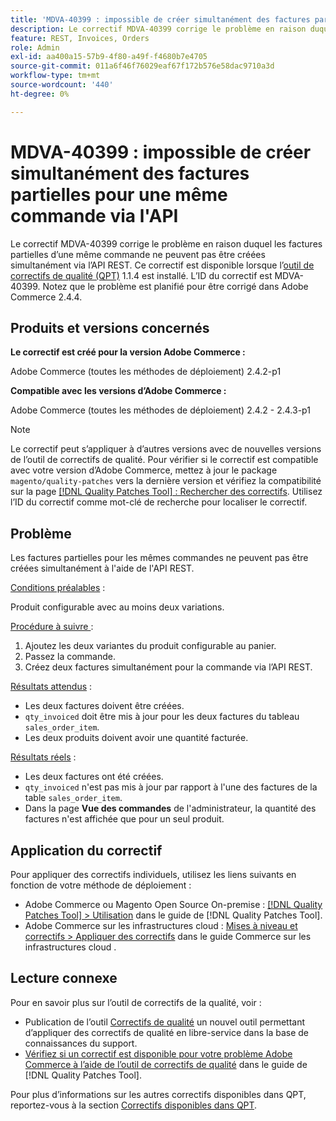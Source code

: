 ```yaml
---
title: 'MDVA-40399 : impossible de créer simultanément des factures partielles pour une même commande via l''API'
description: Le correctif MDVA-40399 corrige le problème en raison duquel les factures partielles d’une même commande ne peuvent pas être créées simultanément via l’API REST. Ce correctif est disponible lorsque l’outil [Outil de correctifs de la qualité (QPT)](https://experienceleague.adobe.com/fr/docs/commerce-operations/tools/quality-patches-tool/quality-patches-tool-to-self-serve-quality-patches) 1.1.4 est installé. L’ID du correctif est MDVA-40399. Notez que le problème est planifié pour être corrigé dans Adobe Commerce 2.4.4.
feature: REST, Invoices, Orders
role: Admin
exl-id: aa400a15-57b9-4f80-a49f-f4680b7e4705
source-git-commit: 011a6f46f76029eaf67f172b576e58dac9710a3d
workflow-type: tm+mt
source-wordcount: '440'
ht-degree: 0%

---
```


# MDVA-40399 : impossible de créer simultanément des factures partielles pour une même commande via l&#39;API

Le correctif MDVA-40399 corrige le problème en raison duquel les factures partielles d’une même commande ne peuvent pas être créées simultanément via l’API REST. Ce correctif est disponible lorsque l’[outil de correctifs de qualité (QPT)](https://experienceleague.adobe.com/fr/docs/commerce-operations/tools/quality-patches-tool/quality-patches-tool-to-self-serve-quality-patches) 1.1.4 est installé. L’ID du correctif est MDVA-40399. Notez que le problème est planifié pour être corrigé dans Adobe Commerce 2.4.4.

## Produits et versions concernés

**Le correctif est créé pour la version Adobe Commerce :**

Adobe Commerce (toutes les méthodes de déploiement) 2.4.2-p1

**Compatible avec les versions d’Adobe Commerce :**

Adobe Commerce (toutes les méthodes de déploiement) 2.4.2 - 2.4.3-p1

>[!NOTE]
>
>Le correctif peut s’appliquer à d’autres versions avec de nouvelles versions de l’outil de correctifs de qualité. Pour vérifier si le correctif est compatible avec votre version d’Adobe Commerce, mettez à jour le package `magento/quality-patches` vers la dernière version et vérifiez la compatibilité sur la page [[!DNL Quality Patches Tool] : Rechercher des correctifs](https://experienceleague.adobe.com/fr/docs/commerce-operations/tools/quality-patches-tool/quality-patches-tool-to-self-serve-quality-patches). Utilisez l’ID du correctif comme mot-clé de recherche pour localiser le correctif.

## Problème

Les factures partielles pour les mêmes commandes ne peuvent pas être créées simultanément à l&#39;aide de l&#39;API REST.

<u>Conditions préalables</u> :

Produit configurable avec au moins deux variations.

<u>Procédure à suivre </u> :

1. Ajoutez les deux variantes du produit configurable au panier.
1. Passez la commande.
1. Créez deux factures simultanément pour la commande via l’API REST.

<u>Résultats attendus</u> :

* Les deux factures doivent être créées.
* `qty_invoiced` doit être mis à jour pour les deux factures du tableau `sales_order_item`.
* Les deux produits doivent avoir une quantité facturée.

<u>Résultats réels</u> :

* Les deux factures ont été créées.
* `qty_invoiced` n&#39;est pas mis à jour par rapport à l&#39;une des factures de la table `sales_order_item`.
* Dans la page **Vue des commandes** de l&#39;administrateur, la quantité des factures n&#39;est affichée que pour un seul produit.

## Application du correctif

Pour appliquer des correctifs individuels, utilisez les liens suivants en fonction de votre méthode de déploiement :

* Adobe Commerce ou Magento Open Source On-premise : [[!DNL Quality Patches Tool] > Utilisation](/help/tools/quality-patches-tool/usage.md) dans le guide de [!DNL Quality Patches Tool].
* Adobe Commerce sur les infrastructures cloud : [Mises à niveau et correctifs > Appliquer des correctifs](https://experienceleague.adobe.com/docs/commerce-cloud-service/user-guide/develop/upgrade/apply-patches.html?lang=fr) dans le guide Commerce sur les infrastructures cloud .

## Lecture connexe

Pour en savoir plus sur l’outil de correctifs de la qualité, voir :

* Publication de l’outil [Correctifs de qualité](https://experienceleague.adobe.com/fr/docs/commerce-operations/tools/quality-patches-tool/quality-patches-tool-to-self-serve-quality-patches) un nouvel outil permettant d’appliquer des correctifs de qualité en libre-service dans la base de connaissances du support.
* [Vérifiez si un correctif est disponible pour votre problème Adobe Commerce à l’aide de l’outil de correctifs de qualité](/help/tools/quality-patches-tool/patches-available-in-qpt/check-patch-for-magento-issue-with-magento-quality-patches.md) dans le guide de [!DNL Quality Patches Tool].

Pour plus d’informations sur les autres correctifs disponibles dans QPT, reportez-vous à la section [Correctifs disponibles dans QPT](https://experienceleague.adobe.com/tools/commerce-quality-patches/index.html?lang=fr).
